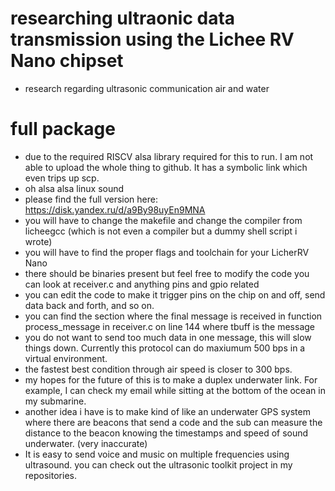 # researching ultraonic data transmission using the Lichee RV Nano chipset
- research regarding ultrasonic communication air and water
# full package
- due to the required RISCV alsa library required for this to run. I am not able to upload the whole thing to github. It has a symbolic link which even trips up scp.
- oh alsa alsa linux sound
- please find the full version here: https://disk.yandex.ru/d/a9By98uyEn9MNA
- you will have to change the makefile and change the compiler from licheegcc (which is not even a compiler but a dummy shell script i wrote)
- you will have to find the proper flags and toolchain for your LicherRV Nano 
- there should be binaries present but feel free to modify the code you can look at receiver.c and anything pins and gpio related
- you can edit the code to make it trigger pins on the chip on and off, send data back and forth, and so on.
- you can find the section where the final message is received in function process_message in receiver.c on line 144 where tbuff is the message
- you do not want to send too much data in one message, this will slow things down. Currently this protocol can do maxiumum 500 bps in a virtual environment.
- the fastest best condition through air speed is closer to 300 bps.
- my hopes for the future of this is to make a duplex underwater link. For example, I can check my email while sitting at the bottom of the ocean in my submarine.
- another idea i have is to make kind of like an underwater GPS system where there are beacons that send a code and the sub can measure the distance to the beacon knowing the timestamps and speed of sound underwater. (very inaccurate)
- It is easy to send voice and music on multiple frequencies using ultrasound. you can check out the ultrasonic toolkit project in my repositories.
